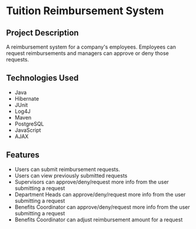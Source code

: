 # Tuition Reimbursement System
## Project Description
A reimbursement system for a company's employees. Employees can request reimbursements and managers can approve or deny those requests.
## Technologies Used
* Java
* Hibernate
* JUnit
* Log4J
* Maven
* PostgreSQL
* JavaScript
* AJAX

## Features
* Users can submit reimbursement requests.
* Users can view previously submitted requests
* Supervisors can approve/deny/request more info from the user submitting a request
* Department Heads can approve/deny/request more info from the user submitting a request
* Benefits Coordinator can approve/deny/request more info from the user submitting a request
* Benefits Coordinator can adjust reimbursement amount for a request
